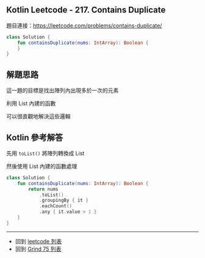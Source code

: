 ## Kotlin Leetcode - 217. Contains Duplicate

題目連接：<https://leetcode.com/problems/contains-duplicate/>


```kotlin
class Solution {
    fun containsDuplicate(nums: IntArray): Boolean {
    }
}
``````

## 解題思路

這一題的目標是找出陣列內出現多於一次的元素

利用 List 內建的函數

可以很直觀地解決這些邏輯

## Kotlin 參考解答

先用 `toList()` 將陣列轉換成 List

然後使用 List 內建的函數處理

```kotlin
class Solution {
    fun containsDuplicate(nums: IntArray): Boolean {
        return nums
            .toList()
            .groupingBy { it }
            .eachCount()
            .any { it.value > 1 }
    }
}
```

------

- 回到 [leetcode 列表](index.md)
- 回到 [Grind 75 列表](grind75.md)
